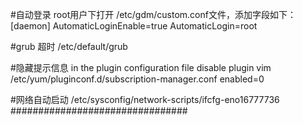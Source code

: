 #自动登录
root用户下打开 /etc/gdm/custom.conf文件，添加字段如下：
[daemon]
AutomaticLoginEnable=true
AutomaticLogin=root

#grub 超时
/etc/default/grub

#隐藏提示信息
in the plugin configuration file disable plugin
vim /etc/yum/pluginconf.d/subscription-manager.conf
enabled=0

#网络自动启动
/etc/sysconfig/network-scripts/ifcfg-eno16777736
################################


